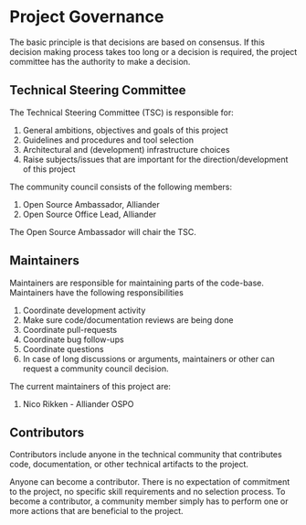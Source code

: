 <!--
SPDX-FileCopyrightText: Alliander N.V.

SPDX-License-Identifier: Apache-2.0
-->

# Project Governance

The basic principle is that decisions are based on consensus.
If this decision making process takes too long or a decision is required, the project committee has the authority to make a decision.

## Technical Steering Committee

The Technical Steering Committee (TSC) is responsible for:

1. General ambitions, objectives and goals of this project
1. Guidelines and procedures and tool selection
1. Architectural and (development) infrastructure choices
1. Raise subjects/issues that are important for the direction/development of this project

The community council consists of the following members:
1. Open Source Ambassador, Alliander
1. Open Source Office Lead, Alliander

The Open Source Ambassador will chair the TSC.

## Maintainers

Maintainers are responsible for maintaining parts of the code-base. Maintainers have the following responsibilities

1. Coordinate development activity
1. Make sure code/documentation reviews are being done
1. Coordinate pull-requests
1. Coordinate bug follow-ups
1. Coordinate questions
1. In case of long discussions or arguments, maintainers or other can request a community council decision.

The current maintainers of this project are:
 1. Nico Rikken - Alliander OSPO

## Contributors

Contributors include anyone in the technical community that contributes code, documentation, or other technical artifacts to the project.

Anyone can become a contributor.
There is no expectation of commitment to the project, no specific skill requirements and no selection process.
To become a contributor, a community member simply has to perform one or more actions that are beneficial to the project.
